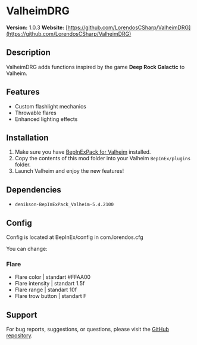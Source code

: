 # ValheimDRG

**Version:** 1.0.3
**Website:** [https://github.com/LorendosCSharp/ValheimDRG](https://github.com/LorendosCSharp/ValheimDRG)  

## Description
ValheimDRG adds functions inspired by the game **Deep Rock Galactic** to Valheim.  

## Features
- Custom flashlight mechanics
- Throwable flares
- Enhanced lighting effects

## Installation
1. Make sure you have [BepInExPack for Valheim](https://github.com/BepInEx/BepInEx/releases) installed.
2. Copy the contents of this mod folder into your Valheim `BepInEx/plugins` folder.
3. Launch Valheim and enjoy the new features!

## Dependencies
- `denikson-BepInExPack_Valheim-5.4.2100`

## Config
Config is located at BepInEx/config in com.lorendos.cfg

You can change:
### Flare
- Flare color          | standart #FFAA00
- Flare intensity      | standart 1.5f
- Flare range          | standart 10f
- Flare trow button    | standart F

## Support
For bug reports, suggestions, or questions, please visit the [GitHub repository](https://github.com/LorendosCSharp/ValheimDRG).


